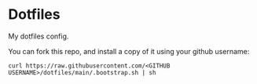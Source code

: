 Dotfiles
============

My dotfiles config.


You can fork this repo, and install a copy of it using your github username:

```
curl https://raw.githubusercontent.com/<GITHUB USERNAME>/dotfiles/main/.bootstrap.sh | sh
```
